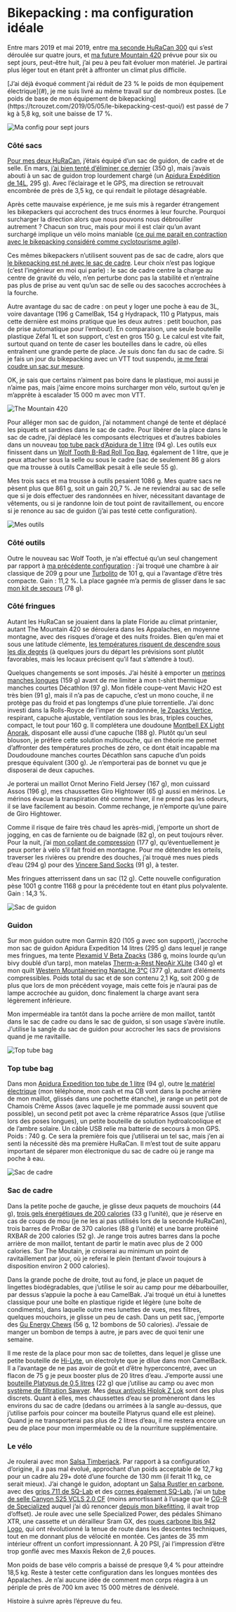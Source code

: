 # Bikepacking : ma configuration idéale

Entre mars 2019 et mai 2019, entre [ma seconde HuRaCan 300](https://tcrouzet.com/2019/03/15/dune-huracan-a-lautre/) qui s’est déroulée sur quatre jours, et [ma future Mountain 420](https://tcrouzet.com/2019/04/08/comment-preparer-un-raid-bikepacking/) prévue pour six ou sept jours, peut-être huit, j’ai peu à peu fait évoluer mon matériel. Je partirai plus léger tout en étant prêt à affronter un climat plus difficile.<span id="more-51553"></span>

<div class="iframe" id="iframe1"></div>
[J’ai déjà évoqué comment j’ai réduit de 23 % le poids de mon équipement électrique](#), je me suis livré au même travail sur de nombreux postes. [Le poids de base de mon équipement de bikepacking](https://tcrouzet.com/2019/05/05/le-bikepacking-cest-quoi/) est passé de 7 kg à 5,8 kg, soit une baisse de 17 %.

![Ma config pour sept jours](https://tcrouzet.com/images_tc/2019/05/bikepacking2-600x448.jpg)

### Côté sacs

[Pour mes deux HuRaCan](https://tcrouzet.com/2019/03/07/bikepacking-de-la-theorie-a-la-pratique/), j’étais équipé d’un sac de guidon, de cadre et de selle. En mars, [j’ai bien tenté d’éliminer ce dernier](https://tcrouzet.com/2019/03/07/bikepacking-de-la-theorie-a-la-pratique/) (350 g), mais j’avais abouti à un sac de guidon trop lourdement chargé (un [Apidura Expédition de 14L](https://www.apidura.com/shop/expedition-handlebar-pack/), 295 g). Avec l’éclairage et le GPS, ma direction se retrouvait encombrée de près de 3,5 kg, ce qui rendait le pilotage désagréable.

Après cette mauvaise expérience, je me suis mis à regarder étrangement les bikepackers qui accrochent des trucs énormes à leur fourche. Pourquoi surcharger la direction alors que nous pouvons nous débrouiller autrement ? Chacun son truc, mais pour moi il est clair qu’un avant surchargé implique un vélo moins maniable ([ce qui me parait en contraction avec le bikepacking considéré comme cyclotourisme agile](https://tcrouzet.com/2019/05/05/le-bikepacking-cest-quoi/)).

Ces mêmes bikepackers n’utilisent souvent pas de sac de cadre, alors que [le bikepacking est né avec le sac de cadre](https://tcrouzet.com/2019/04/01/une-breve-histoire-du-bikepacking/). Leur choix n’est pas logique (c’est l’ingénieur en moi qui parle) : le sac de cadre centre la charge au centre de gravité du vélo, n’en perturbe donc pas la stabilité et n’entraîne pas plus de prise au vent qu’un sac de selle ou des sacoches accrochées à la fourche.

Autre avantage du sac de cadre : on peut y loger une poche à eau de 3L, voire davantage (196 g CamelBak, 154 g Hydrapack, 110 g Platypus, mais cette dernière est moins pratique que les deux autres : petit bouchon, pas de prise automatique pour l’embout). En comparaison, une seule bouteille plastique Zéfal 1L et son support, c’est en gros 150 g. Le calcul est vite fait, surtout quand on tente de caser les bouteilles dans le cadre, où elles entraînent une grande perte de place. Je suis donc fan du sac de cadre. Si je fais un jour du bikepacking avec un VTT tout suspendu, [je me ferai coudre un sac sur mesure](https://www.youtube.com/watch?v=oWDRiexLA0I&feature=youtu.be).

OK, je sais que certains n’aiment pas boire dans le plastique, moi aussi je n’aime pas, mais j’aime encore moins surcharger mon vélo, surtout qu’en je m’apprête à escalader 15 000 m avec mon VTT.

![The Mountain 420](https://tcrouzet.com/images_tc/2019/05/huracan-600x294.jpg)

Pour alléger mon sac de guidon, j’ai notamment changé de tente et déplacé les piquets et sardines dans le sac de cadre. Pour libérer de la place dans le sac de cadre, j’ai déplacé les composants électriques et d’autres babioles dans un nouveau [top tube pack d’Apidura de 1 litre](https://www.apidura.com/shop/backcountry-top-tube-pack/) (94 g). Les outils eux finissent dans un [Wolf Tooth B-Rad Roll Top Bag](https://www.wolftoothcomponents.com/collections/b-rad-system/products/b-rad-roll-top-bag), également de 1 litre, que je peux attacher sous la selle ou sous le cadre (sac de seulement 86 g alors que ma trousse à outils CamelBak pesait à elle seule 55 g).

Mes trois sacs et ma trousse à outils pesaient 1086 g. Mes quatre sacs ne pèsent plus que 861 g, soit un gain 20,7 %. Je ne reviendrai au sac de selle que si je dois effectuer des randonnées en hiver, nécessitant davantage de vêtements, ou si je randonne loin de tout point de ravitaillement, ou encore si je renonce au sac de guidon (j’ai pas testé cette configuration).

![Mes outils](https://tcrouzet.com/images_tc/2019/05/P1090743-600x450.jpg)

### Côté outils

Outre le nouveau sac Wolf Tooth, je n’ai effectué qu’un seul changement par rapport à [ma précédente configuration](https://tcrouzet.com/2019/03/07/bikepacking-de-la-theorie-a-la-pratique/) : j’ai troqué une chambre à air classique de 209 g pour une [Turbolito](https://www.tubolito.com/en/product/tubo-mtb/) de 101 g, qui a l’avantage d’être très compacte. Gain : 11,2 %. La place gagnée m’a permis de glisser dans le sac [mon kit de secours](https://www.amazon.com/Kit-Lightweight-Convenient-Emergency-Waterproof/dp/B00DV4H45Q/) (78 g).

### Côté fringues

Autant les HuRaCan se jouaient dans la plate Floride au climat printanier, autant The Mountain 420 se déroulera dans les Appalaches, en moyenne montagne, avec des risques d’orage et des nuits froides. Bien qu’en mai et sous une latitude clémente, [les températures risquent de descendre sous les dix degrés](https://www.accuweather.com/en/us/blue-ridge-ga/30513/month/332417?monyr=5/01/2019) (à quelques jours du départ les prévisions sont plutôt favorables, mais les locaux précisent qu’il faut s’attendre à tout).

Quelques changements se sont imposés. J’ai hésité à emporter un [merinos manches longues](https://www.ramblersway.com/mens/rambouillet-merino-wool/wool-crew-neck-tee-long-sleeve) (159 g) avant de me limiter à mon t-shirt thermique manches courtes Décathlon (97 g). Mon fidèle coupe-vent Mavic H2O est très bien (91 g), mais il n’a pas de capuche, c’est un mono couche, il ne protège pas du froid et pas longtemps d’une pluie torrentielle. J’ai donc investi dans la Rolls-Royce de l’imper de randonnée, [le Zpacks Vertice](https://zpacks.com/products/vertice-rain-jacket), respirant, capuche ajustable, ventilation sous les bras, triples couches, compact, le tout pour 160 g. Il complétera une doudoune [Montbell EX Light Anorak](https://www.montbell.us/products/disp.php?cat_id=25010&p_id=2301211&gen_cd=1), disposant elle aussi d’une capuche (188 g). Plutôt qu’un seul blouson, je préfère cette solution multicouche, qui en théorie me permet d’affronter des températures proches de zéro, ce dont était incapable ma Doudoudoune manches courtes Décathlon sans capuche d’un poids presque équivalent (300 g). Je n’emporterai pas de bonnet vu que je disposerai de deux capuches.

Je porterai un maillot Ornot Merino Field Jersey (167 g), mon cuissard Assos (196 g), mes chaussettes Giro Hightower (65 g) aussi en mérinos. Le mérinos évacue la transpiration été comme hiver, il ne prend pas les odeurs, il se lave facilement au besoin. Comme rechange, je n’emporte qu’une paire de Giro Hightower.

Comme il risque de faire très chaud les après-midi, j’emporte un short de jogging, en cas de farniente ou de baignade (82 g), on peut toujours rêver. Pour la nuit, j’ai [mon collant de compression](https://www.2xu.com/us/p/refresh-recovery-compression-tights/MA4419b.html?dwvar_MA4419b_color=BLACK_NERO#start=1) (177 g), qu’éventuellement je peux porter à vélo s’il fait froid en montagne. Pour me détendre les orteils, traverser les rivières ou prendre des douches, j’ai troqué mes nues pieds d’eau (294 g) pour des [Vincere Sand Socks](https://sandsocks.net/sand-socks/) (91 g), à tester.

Mes fringues atterrissent dans un sac (12 g). Cette nouvelle configuration pèse 1001 g contre 1168 g pour la précédente tout en étant plus polyvalente. Gain : 14,3 %.

![Sac de guidon](https://tcrouzet.com/images_tc/2019/05/P1090752-600x450.jpg)

### Guidon

Sur mon guidon outre mon Garmin 820 (105 g avec son support), j’accroche mon sac de guidon Apidura Expedition 14 litres (295 g) dans lequel je range mes fringues, ma tente [Plexamid V Beta Zpacks](https://zpacks.com/products/plexamid-v-beta-tent) (386 g, moins lourde qu’un bivy doublé d’un tarp), mon matelas [Therm-a-Rest NeoAir XLite](https://www.thermarest.com/mattresses/neoair-xlite) (340 g) et mon quilt [Western Mountaineering NanoLite 3°C](http://www.westernmountaineering.com/sleeping-bags/extremelite-series/nanolite-top-quilt/) (377 g), autant d’éléments compressibles. Poids total du sac et de son contenu 2,1 Kg, soit 200 g de plus que lors de mon précédent voyage, mais cette fois je n’aurai pas de lampe accrochée au guidon, donc finalement la charge avant sera légèrement inférieure.

Mon imperméable ira tantôt dans la poche arrière de mon maillot, tantôt dans le sac de cadre ou dans le sac de guidon, si son usage s’avère inutile. J’utilise la sangle du sac de guidon pour accrocher les sacs de provisions quand je me ravitaille.

![Top tube bag](https://tcrouzet.com/images_tc/2019/05/P1090747-600x450.jpg)

### Top tube bag

Dans mon [Apidura Expedition top tube de 1 litre](https://www.apidura.com/shop/expedition-top-tube-pack/) (94 g), outre [le matériel électrique](https://tcrouzet.com/2019/04/22/bikepacking-optimisation-electrique/) (mon téléphone, mon cash et ma CB vont dans la poche arrière de mon maillot, glissés dans une pochette étanche), je range un petit pot de Chamois Crème Assos (avec laquelle je me pommade aussi souvent que possible), un second petit pot avec la crème réparatrice Assos (que j’utilise lors des poses longues), un petite bouteille de solution hydroalcoolique et de l’ambre solaire. Un câble USB relie ma batterie de secours à mon GPS. Poids : 740 g. Ce sera la première fois que j’utiliserai un tel sac, mais j’en ai senti la nécessité dès ma première HuRaCan. Il m’est tout de suite apparu important de séparer mon électronique du sac de cadre où je range ma poche à eau.

![Sac de cadre](https://tcrouzet.com/images_tc/2019/05/P1090750-600x450.jpg)

### Sac de cadre

Dans la petite poche de gauche, je glisse deux paquets de mouchoirs (44 g), [trois gels énergétiques de 200 calories](https://shop.guenergy.com/collections/energy/products/energy-gel?variant=8445089677363) (33 g l’unité), que je réserve en cas de coups de mou (je ne les ai pas utilisés lors de la seconde HuRaCan), trois barres de ProBar de 370 calories (88 g l’unité) et une barre protéiné RXBAR de 200 calories (52 g). Je range trois autres barres dans la poche arrière de mon maillot, tentant de partir le matin avec plus de 2 000 calories. Sur The Moutain, je croiserai au minimum un point de ravitaillement par jour, où je referai le plein (tentant d’avoir toujours à disposition environ 2 000 calories).

Dans la grande poche de droite, tout au fond, je place un paquet de lingettes biodégradables, que j’utilise le soir au camp pour me débarbouiller, par dessus s’appuie la poche à eau CamelBak. J’ai troqué un étui à lunettes classique pour une boîte en plastique rigide et légère (une boîte de condiments), dans laquelle outre mes lunettes de vues, mes filtres, quelques mouchoirs, je glisse un peu de cash. Dans un petit sac, j’emporte des [Gu Energy Chews](https://guenergy.com/form/chews/) (56 g, 12 bombons de 50 calories). J’essaie de manger un bombon de temps à autre, je pars avec de quoi tenir une semaine.

Il me reste de la place pour mon sac de toilettes, dans lequel je glisse une petite bouteille de [Hi-Lyte](https://hi-lyte.com/products/hi-lyte-electrolyte-concentrate-regular?gclid=CjwKCAjwq-TmBRBdEiwAaO1en3Ts-fT4kEoQIahSeyHx5FDj1ZrFWq5Qa4-fPytecPMHKpOelHDTVxoCf7MQAvD_BwE), un électrolyte que je dilue dans mon CamelBack. Il a l’avantage de ne pas avoir de goût et d’être hyperconcentré, avec un flacon de 75 g je peux booster plus de 20 litres d’eau. J’emporte aussi une [bouteille Platypus de 0,5 litres](https://www.platy.com/bottles-storage/softbottle) (22 g) que j’utilise au camp ou avec mon [système de filtration Sawyer](https://sawyer.com/water-filtration/%C3%A0). Mes [deux antivols Hiplok Z Lok](https://www.hiplok.com/z-lok-zip-tie/) sont des plus discrets. Quant à elles, mes chaussettes d’eau se promèneront dans les environs du sac de cadre (dedans ou arrimées à la sangle au-dessus, que j’utilise parfois pour coincer ma bouteille Platyrus quand elle est pleine). Quand je ne transporterai pas plus de 2 litres d’eau, il me restera encore un peu de place pour mon imperméable ou de la nourriture supplémentaire.

### Le vélo

Je roulerai avec mon [Salsa Timberjack](https://salsacycles.com/bikes/timberjack/2019_timberjack_nx_eagle_29). Par rapport à sa configuration d’origine, il a pas mal évolué, approchant d’un poids acceptable de 12,7 kg pour un cadre alu 29+ doté d’une fourche de 130 mm (il ferait 11 kg, ce serait mieux). J’ai changé le guidon, adoptant un [Salsa Rustler en carbone](https://salsacycles.com/components/category/mountain_handlebars/rustler_carbon), avec des [grips 711 de SQ-Lab](https://sqlab-usa.com/collections/grips) et des [cornes également SQ-Lab](https://sqlab-usa.com/products/inner-position-comfort-innerbarends), j’ai un [tube de selle Canyon S25 VCLS 2.0 CF](https://www.canyon.com/en-ro/gear/components/posts-and-clamps/seatposts/canyon-s25-vcls-2.0-cf-seatpost/148289.html) (moins amortissant à l’usage que le [CG-R de Specialized](https://www.specialized.com/us/en/cg-r-carbon-seatpost/p/156334?color=229919-156334&gclid=CjwKCAiA1ZDiBRAXEiwAIWyNC7WpDIuzf7gSyhtH9INF_fRVPgfV4YQx0uxsA621DdmRevkPn6gymhoCb4cQAvD_BwE) auquel j’ai dû renoncer [depuis mon bikefitting](https://tcrouzet.com/2019/04/19/etude-posturale-payer-ou-non/), il avait trop d’offset). Je roule avec une selle Specialized Power, des pédales Shimano XTR, une cassette et un dérailleur Sram GX, des [roues carbone Ibis 942 Logo](https://www.ibiscycles.com/wheels/), qui ont révolutionné la tenue de route dans les descentes techniques, tout en me donnant plus de vélocité en montée. Ces jantes de 35 mm intérieur offrent un confort impressionnant. À 20 PSI, j’ai l’impression d’être trop gonflé avec mes Maxxis Rekon de 2,6 pouces.

Mon poids de base vélo compris a baissé de presque 9,4 % pour atteindre 18,5 kg. Reste à tester cette configuration dans les longues montées des Appalaches. Je n’ai aucune idée de comment mon corps réagira à un périple de près de 700 km avec 15 000 mètres de dénivelé.

Histoire à suivre après l’épreuve du feu.